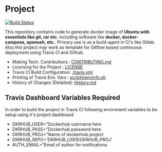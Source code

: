 # Project

[![Build Status](https://travis-ci.com/sachin-gupta/dkrhub-cinode-ubu.svg?branch=master)](https://travis-ci.com/sachin-gupta/dkrhub-cinode-ubu)

This repository contains code to generate docker image of **Ubuntu with essentials like git, rar etc.** including software like **docker, docker-compose, openssh, etc.**. Primary use is as a build-agent in CI's like Gitlab. Also this project may work as template for Gitflow based continuous deployment using Travis CI and Github.

- Making Tech. Contributions : [CONTRIBUTING.md](CONTRIBUTING.md)
- Licensing for the Project : [LICENSE](LICENSE)
- Travis CI Build Configuration: [.travis.yml](.travis.yml)
- Printing of Travis Env. Vars : [scripts\envinfo.sh](scripts\envinfo.sh)
- History of Changes (Detailed): [History.md](History.md)

## Travis Dashboard Variables Required

In order to build the project in Travis CI following envirnment variables to be setup using it's project dashboard

- DKRHUB_USER="Dockerhub username here
- DKRHUB_PASS="Dockerhub password here
- DKRHUB_PROJ="Name of dockerhub project
- DKRHUB_REPO='DKRHUB_USER/DKRHUB_PROJ'
- AUTH_EMAIL="Email of author for notifications
